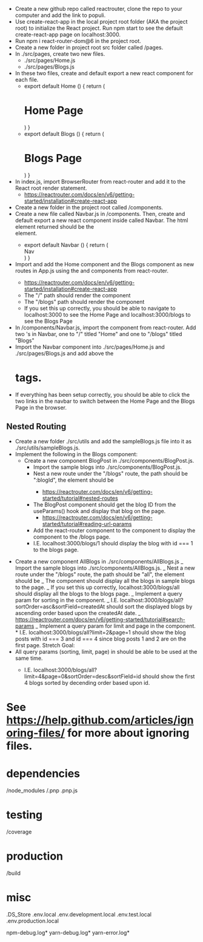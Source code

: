 - Create a new github repo called reactrouter, clone the repo to your computer and add the link to populi.
- Use create-react-app in the local project root folder (AKA the project root) to initialize the React project. Run npm start to see the default create-react-app page on localhost:3000.
- Run npm i react-router-dom@6 in the project root.
- Create a new folder in project root src folder called /pages.
- In ./src/pages, create two new files.
  - ./src/pages/Home.js
  - ./src/pages/Blogs.js
- In these two files, create and default export a new react component for each file.
  - export default Home () {
    return (
    <h1>Home Page</h1>
    )
    }
  - export default Blogs () {
    return (
    <h1>Blogs Page</h1>
    )
    }
- In index.js, import BrowserRouter from react-router and add it to the React root render statement.
  - https://reactrouter.com/docs/en/v6/getting-started/installation#create-react-app
- Create a new folder in the project root called /components.
- Create a new file called Navbar.js in /components. Then, create and default export a new react component inside called Navbar. The html element returned should be the <nav> element.
  - export default Navbar () {
    return (
    <nav>Nav</nav>
    )
    }
- Import and add the Home component and the Blogs component as new routes in App.js using the <Routes> and <Route> components from react-router.
  - https://reactrouter.com/docs/en/v6/getting-started/installation#create-react-app
  - The "/" path should render the <Home/> component
  - The "/blogs" path should render the <Blogs/> component
  - If you set this up correctly, you should be able to navigate to localhost:3000 to see the Home Page and localhost:3000/blogs to see the Blogs Page
- In /components/Navbar.js, import the <Link> component from react-router. Add two <Link>'s in Navbar, one to "/" titled "Home" and one to "/blogs" titled "Blogs"
- Import the Navbar component into ./src/pages/Home.js and ./src/pages/Blogs.js and add above the <h1> tags.
- If everything has been setup correctly, you should be able to click the two links in the navbar to switch between the Home Page and the Blogs Page in the browser.

## Nested Routing

- Create a new folder ./src/utils and add the sampleBlogs.js file into it as ./src/utils/sampleBlogs.js.
- Implement the following in the Blogs component:
  - Create a new component BlogPost in ./src/components/BlogPost.js.
    - Import the sample blogs into ./src/components/BlogPost.js.
    - Nest a new route under the "/blogs" route, the path should be ":blogId", the element should be <BlogPost/>
      - https://reactrouter.com/docs/en/v6/getting-started/tutorial#nested-routes
    - The BlogPost component should get the blog ID from the useParams() hook and display that blog on the page.
      - https://reactrouter.com/docs/en/v6/getting-started/tutorial#reading-url-params
    - Add the <Outlet> react-router component to the <Blogs> component to display the <BlogPost/> component to the /blogs page.
    - I.E. localhost:3000/blogs/1 should display the blog with id === 1 to the blogs page.

* Create a new component AllBlogs in ./src/components/AllBlogs.js
  _ Import the sample blogs into ./src/components/AllBlogs.js.
  _ Nest a new route under the "/blogs" route, the path should be "all", the element should be <AllBlogs/>
  _ The <AllBlogs /> component should display all the blogs in sample blogs to the page.
  _ If you set this up correctly, localhost:3000/blogs/all should display all the blogs to the blogs page.
  _ Implement a query param for sorting in the <AllBlogs /> component.
  _ I.E. localhost:3000/blogs/all?sortOrder=asc&sortField=createdAt should sort the displayed blogs by ascending order based upon the createdAt date.
  _ https://reactrouter.com/docs/en/v6/getting-started/tutorial#search-params
  _ Implement a query param for limit and page in the <AllBlogs /> component. \* I.E. localhost:3000/blogs/all?limit=2&page=1 should show the blog posts with id === 3 and id === 4 since blog posts 1 and 2 are on the first page.
  Stretch Goal:
* All query params (sorting, limit, page) in <AllBlogs /> should be able to be used at the same time.
  - I.E. localhost:3000/blogs/all?limit=4&page=0&sortOrder=desc&sortField=id should show the first 4 blogs sorted by decending order based upon id.

# See https://help.github.com/articles/ignoring-files/ for more about ignoring files.

# dependencies

/node_modules
/.pnp
.pnp.js

# testing

/coverage

# production

/build

# misc

.DS_Store
.env.local
.env.development.local
.env.test.local
.env.production.local

npm-debug.log*
yarn-debug.log*
yarn-error.log\*
